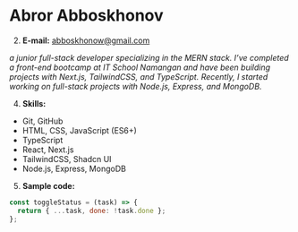 # Abror Abboskhonov

2. **E-mail:** abboskhonow@gmail.com  

_a junior full-stack developer specializing in the MERN stack. I’ve completed a front-end bootcamp at IT School Namangan and have been building projects with Next.js, TailwindCSS, and TypeScript. Recently, I started working on full-stack projects with Node.js, Express, and MongoDB._  

4. **Skills:**  
- Git, GitHub  
- HTML, CSS, JavaScript (ES6+)  
- TypeScript  
- React, Next.js  
- TailwindCSS, Shadcn UI  
- Node.js, Express, MongoDB  

5. **Sample code:**  

```js
const toggleStatus = (task) => {
  return { ...task, done: !task.done };
};
